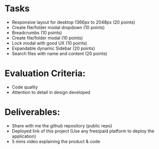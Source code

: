 # Tasks

- Responsive layout for desktop 1366px to 2048px (20 points)
- Create file/folder modal dropdown (10 points)
- Breadcrumbs (10 points)
- Create file/folder modal (10 points)
- Lock modal with good UX (10 points)
- Expandable dynamic Sidebar (20 points)
- Search files with name and content (20 points)


# Evaluation Criteria:

- Code quality
- Attention to detail in design developed

# Deliverables:

- Share with me the github repository (public repo)
- Deployed link of this project (Use any free/paid platform to deploy the application)
- 5 mins video explaining the product & code

